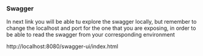 ### Swagger

In next link you will be able tu explore the swagger locally, but remember to change the 
localhost and port for the one that you are exposing, in order to be able to read the swagger
from your corresponding environment

http://localhost:8080/swagger-ui/index.html